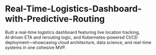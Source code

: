 # Real-Time-Logistics-Dashboard-with-Predictive-Routing
Built a real-time logistics dashboard featuring live location tracking, AI‑driven ETA and rerouting logic, and Kubernetes-powered CI/CD deployment—showcasing cloud architecture, data science, and real-time systems in one cohesive MVP.
